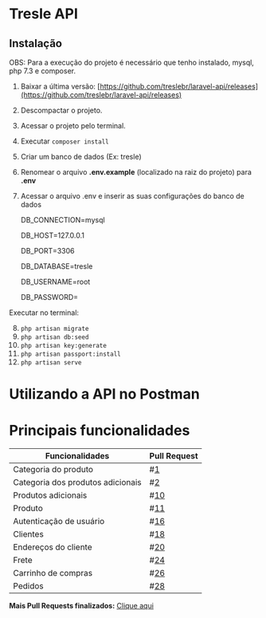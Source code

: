 
Tresle API
==============


Instalação
----------

OBS: Para a execução do projeto é necessário que tenho instalado, mysql, php 7.3 e composer. 

 1) Baixar a última versão: [https://github.com/treslebr/laravel-api/releases](https://github.com/treslebr/laravel-api/releases)
 2) Descompactar o projeto.
 3) Acessar o projeto pelo terminal. 
 4) Executar `composer install`
 5) Criar um banco de dados (Ex: tresle)
 6) Renomear o arquivo **.env.example** (localizado na raiz do projeto) para **.env**
 7) Acessar o arquivo .env e inserir as suas configurações do banco de dados 
 

    DB_CONNECTION=mysql
    
    DB_HOST=127.0.0.1
    
    DB_PORT=3306
    
    DB_DATABASE=tresle
    
    DB_USERNAME=root
    
    DB_PASSWORD=

Executar no terminal:

8) `php artisan migrate`
9) `php artisan db:seed`
10) `php artisan key:generate`
11) `php artisan passport:install`
12) `php artisan serve`

Utilizando a API no Postman
=============




Principais funcionalidades
=============
| Funcionalidades       | Pull Request |
|-----------------------|--------------|
| Categoria do produto     |#[1]([https://github.com/treslebr/laravel-api/pull/1](https://github.com/treslebr/laravel-api/pull/1))              |
| Categoria dos produtos adicionais   | #[2]([https://github.com/treslebr/laravel-api/pull/2](https://github.com/treslebr/laravel-api/pull/2))          |
| Produtos adicionais       | #[10]([https://github.com/treslebr/laravel-api/pull/3](https://github.com/treslebr/laravel-api/pull/10))          |
| Produto | #[11]([https://github.com/treslebr/laravel-api/pull/11](https://github.com/treslebr/laravel-api/pull/11))           |
| Autenticação de usuário  | #[16](https://github.com/treslebr/laravel-api/pull/16)          |
| Clientes   | #[18]([https://github.com/treslebr/laravel-api/pull/18](https://github.com/treslebr/laravel-api/pull/18))          |
| Endereços do cliente                 | #[20](https://github.com/treslebr/laravel-api/pull/20)          |
| Frete                 | #[24](https://github.com/treslebr/laravel-api/pull/24)          |
| Carrinho de compras                 | #[26](https://github.com/treslebr/laravel-api/pull/26)          |
| Pedidos                 | #[28](https://github.com/treslebr/laravel-api/pull/28)          |

**Mais Pull Requests finalizados:**  [Clique aqui](https://github.com/treslebr/laravel-api/pulls?q=is%3Apr+is%3Aclosed)
